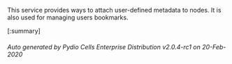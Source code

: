 






This service provides ways to attach user-defined metadata to nodes. It is also used for managing users bookmarks.

[:summary]

###### Auto generated by Pydio Cells Enterprise Distribution v2.0.4-rc1 on 20-Feb-2020
